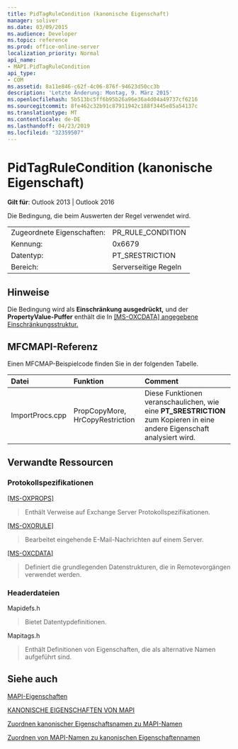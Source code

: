 ```yaml
---
title: PidTagRuleCondition (kanonische Eigenschaft)
manager: soliver
ms.date: 03/09/2015
ms.audience: Developer
ms.topic: reference
ms.prod: office-online-server
localization_priority: Normal
api_name:
- MAPI.PidTagRuleCondition
api_type:
- COM
ms.assetid: 8a11e846-c62f-4c06-876f-94623d50cc3b
description: 'Letzte Änderung: Montag, 9. März 2015'
ms.openlocfilehash: 5b513bc5ff6b95b26a96e36a4d04a49737cf6216
ms.sourcegitcommit: 8fe462c32b91c87911942c188f3445e85a54137c
ms.translationtype: MT
ms.contentlocale: de-DE
ms.lasthandoff: 04/23/2019
ms.locfileid: "32359507"
---
```

# <a name="pidtagrulecondition-canonical-property"></a>PidTagRuleCondition (kanonische Eigenschaft)

  
  
**Gilt für**: Outlook 2013 | Outlook 2016 
  
Die Bedingung, die beim Auswerten der Regel verwendet wird.
  
|||
|:-----|:-----|
|Zugeordnete Eigenschaften:  <br/> |PR_RULE_CONDITION  <br/> |
|Kennung:  <br/> |0x6679  <br/> |
|Datentyp:  <br/> |PT_SRESTRICTION  <br/> |
|Bereich:  <br/> |Serverseitige Regeln  <br/> |
   
## <a name="remarks"></a>Hinweise

Die Bedingung wird als **Einschränkung ausgedrückt,** und der **PropertyValue-Puffer** enthält die In [[MS-OXCDATA] angegebene Einschränkungsstruktur.](https://msdn.microsoft.com/library/1afa0cd9-b1a0-4520-b623-bf15030af5d8%28Office.15%29.aspx) 
  
## <a name="mfcmapi-reference"></a>MFCMAPI-Referenz

Einen MFCMAP-Beispielcode finden Sie in der folgenden Tabelle.
  
|**Datei**|**Funktion**|**Comment**|
|:-----|:-----|:-----|
|ImportProcs.cpp  <br/> |PropCopyMore, HrCopyRestriction  <br/> |Diese Funktionen veranschaulichen, wie eine **PT_SRESTRICTION** zum Kopieren in eine andere Eigenschaft analysiert wird.  <br/> |
   
## <a name="related-resources"></a>Verwandte Ressourcen

### <a name="protocol-specifications"></a>Protokollspezifikationen

[[MS-OXPROPS]](https://msdn.microsoft.com/library/f6ab1613-aefe-447d-a49c-18217230b148%28Office.15%29.aspx)
  
> Enthält Verweise auf Exchange Server Protokollspezifikationen.
    
[[MS-OXORULE]](https://msdn.microsoft.com/library/70ac9436-501e-43e2-9163-20d2b546b886%28Office.15%29.aspx)
  
> Bearbeitet eingehende E-Mail-Nachrichten auf einem Server.
    
[[MS-OXCDATA]](https://msdn.microsoft.com/library/1afa0cd9-b1a0-4520-b623-bf15030af5d8%28Office.15%29.aspx)
  
> Definiert die grundlegenden Datenstrukturen, die in Remotevorgängen verwendet werden.
    
### <a name="header-files"></a>Headerdateien

Mapidefs.h
  
> Bietet Datentypdefinitionen.
    
Mapitags.h
  
> Enthält Definitionen von Eigenschaften, die als alternative Namen aufgeführt sind.
    
## <a name="see-also"></a>Siehe auch



[MAPI-Eigenschaften](mapi-properties.md)
  
[KANONISCHE EIGENSCHAFTEN VON MAPI](mapi-canonical-properties.md)
  
[Zuordnen kanonischer Eigenschaftsnamen zu MAPI-Namen](mapping-canonical-property-names-to-mapi-names.md)
  
[Zuordnen von MAPI-Namen zu kanonischen Eigenschaftennamen](mapping-mapi-names-to-canonical-property-names.md)


